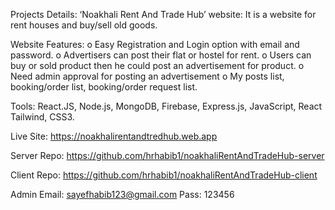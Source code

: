 Projects Details: ‘Noakhali Rent And Trade Hub’ website: It is a website for rent houses and buy/sell old goods.

Website Features: 
o	Easy Registration and Login option with email and password.
o	Advertisers can post their flat or hostel for rent.
o	Users can buy or sold product then he could post an advertisement for product.
o	Need admin approval for posting an advertisement
o	My posts list, booking/order list, booking/order request list.

Tools: React.JS, Node.js, MongoDB, Firebase, Express.js, JavaScript, React Tailwind, CSS3.


Live Site:  https://noakhalirentandtredhub.web.app 

Server Repo: https://github.com/hrhabib1/noakhaliRentAndTradeHub-server 

Client Repo: https://github.com/hrhabib1/noakhaliRentAndTradeHub-client

Admin Email: sayefhabib123@gmail.com  Pass: 123456
